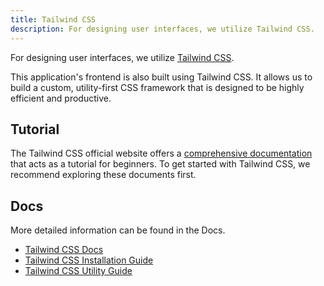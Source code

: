 ```yaml
---
title: Tailwind CSS
description: For designing user interfaces, we utilize Tailwind CSS.
---
```


For designing user interfaces, we utilize [Tailwind CSS](https://tailwindcss.com/).

This application's frontend is also built using Tailwind CSS. It allows us to build a custom, utility-first CSS framework that is designed to be highly efficient and productive.

## Tutorial

The Tailwind CSS official website offers a [comprehensive documentation](https://tailwindcss.com/docs) that acts as a tutorial for beginners. To get started with Tailwind CSS, we recommend exploring these documents first.

## Docs

More detailed information can be found in the Docs.

- [Tailwind CSS Docs](https://tailwindcss.com/docs)
- [Tailwind CSS Installation Guide](https://tailwindcss.com/docs/installation)
- [Tailwind CSS Utility Guide](https://tailwindcss.com/docs/utility-first)
